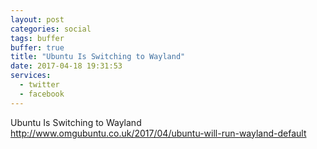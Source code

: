 ```yaml
---
layout: post
categories: social
tags: buffer
buffer: true
title: "Ubuntu Is Switching to Wayland"
date: 2017-04-18 19:31:53
services: 
  - twitter
  - facebook
---
```

Ubuntu Is Switching to Wayland <a class="url" href="http://www.omgubuntu.co.uk/2017/04/ubuntu-will-run-wayland-default" rel="external nofollow" target="_blank">http://www.omgubuntu.co.uk/2017/04/ubuntu-will-run-wayland-default</a>
